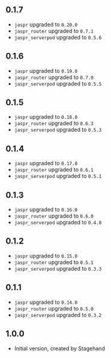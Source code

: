 ## 0.1.7

- `jaspr` upgraded to `0.20.0`
- `jaspr_router` upgraded to `0.7.1`
- `jaspr_serverpod` upgraded to `0.5.6`

## 0.1.6

- `jaspr` upgraded to `0.19.0`
- `jaspr_router` upgraded to `0.7.0`
- `jaspr_serverpod` upgraded to `0.5.5`

## 0.1.5

- `jaspr` upgraded to `0.18.0`
- `jaspr_router` upgraded to `0.6.3`
- `jaspr_serverpod` upgraded to `0.5.3`

## 0.1.4

- `jaspr` upgraded to `0.17.0`
- `jaspr_router` upgraded to `0.6.1`
- `jaspr_serverpod` upgraded to `0.5.1`

## 0.1.3

- `jaspr` upgraded to `0.16.0`
- `jaspr_router` upgraded to `0.6.0`
- `jaspr_serverpod` upgraded to `0.4.0`

## 0.1.2

- `jaspr` upgraded to `0.15.0`
- `jaspr_router` upgraded to `0.5.1`
- `jaspr_serverpod` upgraded to `0.3.3`

## 0.1.1

- `jaspr` upgraded to `0.14.0`
- `jaspr_router` upgraded to `0.5.0`
- `jaspr_serverpod` upgraded to `0.3.2`

## 1.0.0

- Initial version, created by Stagehand
